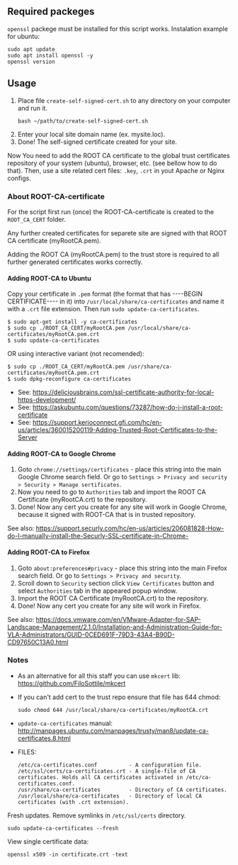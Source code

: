 Required packeges
-----------------

`openssl` packege must be installed for this script works. Instalation example for ubuntu:

	sudo apt update
	sudo apt install openssl -y
	openssl version


Usage
-----

1. Place file `create-self-signed-cert.sh` to any directory on your computer and run it. 
	```
	bash ~/path/to/create-self-signed-cert.sh
    ```
2. Enter your local site domain name (ex. mysite.loc).
3. Done! The self-signed certificate created for your site.

Now You need to add the ROOT CA certificate to the global trust certificates repository of your system (ubuntu), browser, etc. (see bellow how to do that).
Then, use a site related cert files: `.key`, `.crt` in yout Apache or Nginx configs.


### About ROOT-CA-certificate

For the script first run (once) the ROOT-CA-certificate is created to the `ROOT_CA_CERT` folder.

Any further created certificates for separete site are signed with that ROOT CA certificate (myRootCA.pem).

Adding the ROOT CA (myRootCA.pem) to the trust store is required to all further generated certificates works correctly.


#### Adding ROOT-CA to Ubuntu

Copy your certificate in `.pem` format (the format that has ----BEGIN CERTIFICATE---- in it) into `/usr/local/share/ca-certificates` and name it with a `.crt` file extension. Then run `sudo update-ca-certificates`.

	$ sudo apt-get install -y ca-certificates
	$ sudo cp ./ROOT_CA_CERT/myRootCA.pem /usr/local/share/ca-certificates/myRootCA.pem.crt
	$ sudo update-ca-certificates

OR using interactive variant (not recomended):

	$ sudo cp ./ROOT_CA_CERT/myRootCA.pem /usr/share/ca-certificates/myRootCA.pem.crt
	$ sudo dpkg-reconfigure ca-certificates

- See: https://deliciousbrains.com/ssl-certificate-authority-for-local-https-development/
- See: https://askubuntu.com/questions/73287/how-do-i-install-a-root-certificate
- See: https://support.kerioconnect.gfi.com/hc/en-us/articles/360015200119-Adding-Trusted-Root-Certificates-to-the-Server


#### Adding ROOT-CA to Google Chrome

1. Goto `chrome://settings/certificates` - place this string into the main Google Chrome search field. Or go to `Settings > Privacy and security > Security > Manage sertificates`.
2. Now you need to go to `Authorities` tab and import the ROOT CA Certificate (myRootCA.crt) to the repository.
3. Done! Now any cert you create for any site will work in Google Chrome, because it signed with ROOT-CA that is in trusted repository.

See also: https://support.securly.com/hc/en-us/articles/206081828-How-do-I-manually-install-the-Securly-SSL-certificate-in-Chrome-


#### Adding ROOT-CA to Firefox

1. Goto `about:preferences#privacy` - place this string into the main Firefox search field. Or go to `Settings > Privacy and security`.
2. Scroll down to `Security` section click `View Certificates` button and select `Authorities` tab in the appeared popup window.
3. Import the ROOT CA Certificate (myRootCA.crt) to the repository.
4. Done! Now any cert you create for any site will work in Firefox.

See also: https://docs.vmware.com/en/VMware-Adapter-for-SAP-Landscape-Management/2.1.0/Installation-and-Administration-Guide-for-VLA-Administrators/GUID-0CED691F-79D3-43A4-B90D-CD97650C13A0.html



### Notes

- As an alternative for all this staff you can use `mkcert` lib: https://github.com/FiloSottile/mkcert

- If you can't add cert to the trust repo ensure that file has 644 chmod:
	```
	sudo chmod 644 /usr/local/share/ca-certificates/myRootCA.crt
    ```

- `update-ca-certificates` manual: http://manpages.ubuntu.com/manpages/trusty/man8/update-ca-certificates.8.html

- FILES:
    ```
    /etc/ca-certificates.conf          - A configuration file.
    /etc/ssl/certs/ca-certificates.crt - A single-file of CA certificates. Holds all CA certificates activated in /etc/ca-certificates.conf.
    /usr/share/ca-certificates         - Directory of CA certificates.
    /usr/local/share/ca-certificates   - Directory of local CA certificates (with .crt extension).
    ```

Fresh updates. Remove symlinks in `/etc/ssl/certs` directory.

	sudo update-ca-certificates --fresh

View single certificate data:

	openssl x509 -in certificate.crt -text
